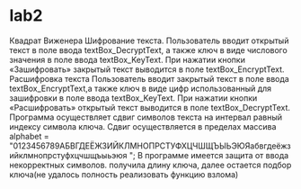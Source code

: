 # lab2
Квадрат Виженера
Шифрование текста.
Пользователь вводит открытый текст в поле ввода textBox_DecryptText, а также ключ в виде числового значения в поле ввода textBox_KeyText.
При нажатии кнопки «Зашифровать» закрытый текст выводится в поле textBox_EncryptText.
Расшифровка текста
Пользователь вводит закрытый текст в поле ввода textBox_EncryptText,а также ключ в виде цифр использованный  для зашифровки в поле ввода textBox_KeyText.
При нажатии кнопки «Расшифровать» открытый текст выводится в поле textBox_DecryptText.
Программа осуществляет сдвиг символов текста на интервал равный индексу символа ключа.
Сдвиг осуществляется в пределах массива alphabet = "0123456789АБВГДЕЁЖЗИЙКЛМНОПРСТУФХЦЧШЩЪЫЬЭЮЯабвгдеёжзийклмнопрстуфхцчшщъыьэюя ";
В программе имеется защита от ввода некорректных символов.
получила длину ключа, далее остается подбор ключа(не удалось полность реализовать функцию взлома)
